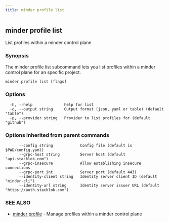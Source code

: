 ```yaml
---
title: minder profile list
---
```

## minder profile list

List profiles within a minder control plane

### Synopsis

The minder profile list subcommand lets you list profiles within a
minder control plane for an specific project.

```
minder profile list [flags]
```

### Options

```
  -h, --help              help for list
  -o, --output string     Output format (json, yaml or table) (default "table")
  -p, --provider string   Provider to list profiles for (default "github")
```

### Options inherited from parent commands

```
      --config string            Config file (default is $PWD/config.yaml)
      --grpc-host string         Server host (default "api.stacklok.com")
      --grpc-insecure            Allow establishing insecure connections
      --grpc-port int            Server port (default 443)
      --identity-client string   Identity server client ID (default "minder-cli")
      --identity-url string      Identity server issuer URL (default "https://auth.stacklok.com")
```

### SEE ALSO

* [minder profile](minder_profile.md)	 - Manage profiles within a minder control plane

